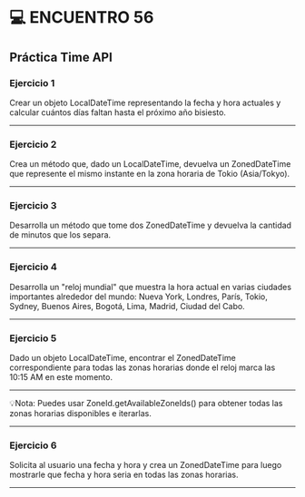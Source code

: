 # :computer: ENCUENTRO 56

## Práctica Time API

### Ejercicio 1

Crear un objeto LocalDateTime representando la fecha y hora actuales y calcular cuántos días faltan hasta el próximo año bisiesto.

---

### Ejercicio 2

Crea un método que, dado un LocalDateTime, devuelva un ZonedDateTime que represente el mismo instante en la zona horaria de Tokio (Asia/Tokyo).

---

### Ejercicio 3

Desarrolla un método que tome dos ZonedDateTime y devuelva la cantidad de minutos que los separa.

---

### Ejercicio 4

Desarrolla un "reloj mundial" que muestra la hora actual en varias ciudades importantes alrededor del mundo: Nueva York, Londres, París, Tokio, Sydney, Buenos Aires, Bogotá, Lima, Madrid, Ciudad del Cabo.

---

### Ejercicio 5

Dado un objeto LocalDateTime, encontrar el ZonedDateTime correspondiente para todas las zonas horarias donde el reloj marca las 10:15 AM en este momento.

---

💡Nota: Puedes usar ZoneId.getAvailableZoneIds() para obtener todas las zonas horarias disponibles e iterarlas.

---

### Ejercicio 6

Solicita al usuario una fecha y hora y crea un ZonedDateTime para luego mostrarle que fecha y hora seria en todas las zonas horarias.

---
